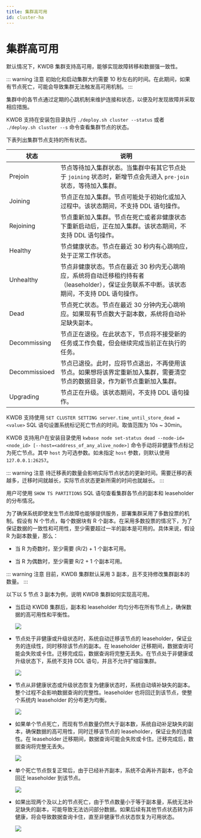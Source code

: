 ```yaml
---
title: 集群高可用
id: cluster-ha
---
```


# 集群高可用

默认情况下，KWDB 集群支持高可用，能够实现故障转移和数据强一致性。

::: warning 注意
初始化和启动集群大约需要 10 秒左右的时间。在此期间，如果有节点死亡，可能会导致集群无法触发高可用机制。
:::

集群中的各节点通过定期的心跳机制来维护连接和状态，以便及时发现故障并采取相应措施。

KWDB 支持在安装包目录执行 `./deploy.sh cluster --status` 或者 `./deploy.sh cluster --s` 命令查看集群节点的状态。

下表列出集群节点支持的所有状态。

|     状态      |                                                         说明                                                          |
|---------------|-----------------------------------------------------------------------------------------------------------------------|
| Prejoin       | 节点等待加入集群状态。当集群中有其它节点处于 `joining` 状态时，新增节点会先进入 `pre-join` 状态，等待加入集群。                               |
| Joining       | 节点正在加入集群。节点可能处于初始化或加入过程中。该状态期间，不支持 DDL 语句操作。                                 |
| Rejoining     | 节点重新加入集群。节点在死亡或者非健康状态下重新启动后，正在加入集群。该状态期间，不支持 DDL 语句操作。                       |
| Healthy       | 节点健康状态。节点在最近 30 秒内有心跳响应，处于正常工作状态。                                                              |
| Unhealthy     | 节点非健康状态。节点在最近 30 秒内无心跳响应，系统将自动迁移租约持有者（leaseholder），保证业务联系不中断。该状态期间，不支持 DDL 语句操作。 |
| Dead          | 节点死亡状态。节点在最近 30 分钟内无心跳响应。如果现有节点数大于副本数，系统将自动补足缺失副本。                            |
| Decommissing | 节点正在退役。在此状态下，节点将不接受新的任务或工作负载，但会继续完成当前正在执行的任务。                            |
| Decommissioed | 节点已退役。此时，应将节点退出，不再使用该节点。如果想将该界定重新加入集群，需要清空节点的数据目录，作为新节点重新加入集群。                    |
| Upgrading     | 节点正在升级。该状态期间，不支持 DDL 语句操作。                                                                           |

KWDB 支持使用 `SET CLUSTER SETTING server.time_until_store_dead = <value>` SQL 语句设置系统标记死亡节点的时间。取值范围为 10s ~ 30min。

KWDB 支持用户在安装目录使用 `kwbase node set-status dead --node-id=<node_id> [--host=<address_of_any_alive_node>]` 命令手动将非健康节点标记为死亡节点。其中 `host` 为可选参数。如未指定 `host` 参数，则默认使用 `127.0.0.1:26257`。

::: warning 注意
待迁移表的数量会影响实际节点状态的更新时间。需要迁移的表越多，迁移时间就越长，实际节点状态更新所需的时间也就越长。
:::

用户可使用 `SHOW TS PARTITIONS` SQL 语句查看集群各节点的副本和 leaseholder 的分布情况。

为了确保系统即使发生节点故障也能够提供服务，部署集群采用了多数投票的机制。假设有 N 个节点，每个数据块有 R 个副本。在采用多数投票的情况下，为了保证数据的一致性和可用性，至少需要超过一半的副本是可用的。具体来说，假设 R 为副本数量，那么：

- 当 R 为奇数时，至少需要 (R/2) + 1 个副本可用。

- 当 R 为偶数时，至少需要 R/2 + 1 个副本可用。

::: warning 注意
目前，KWDB 集群默认采用 3 副本，且不支持修改集群副本的数量。
:::

以下以 5 节点 3 副本为例，说明 KWDB 集群如何实现高可用。

- 当启动 KWDB 集群后，副本和 leaseholder 均匀分布在所有节点上，确保数据的高可用性和平衡性。

    ![](../static/db-operation/MvVLbJDm1ov4PExRWUpclIUSnWc.png)

- 节点处于非健康或升级状态时，系统自动迁移该节点的 leaseholder，保证业务的连续性，同时移除该节点的副本。在 leaseholder 迁移期间，数据查询可能会失败或卡住。迁移完成后，数据查询将完整无丢失。在节点处于非健康或升级状态下，系统不支持 DDL 语句，并且不允许扩缩容集群。

    ![](../static/db-operation/AQSObEF58ovpltxkqP9cMP6mnAe.png)

- 节点从非健康状态或升级状态恢复为健康状态时，系统自动填补缺失的副本。整个过程不会影响数据查询的完整性。leaseholder 也将回迁到该节点，使整个系统内 leaseholder 的分布更为均衡。

    ![](../static/db-operation/Lr9BbkDEmoml8txTtLmcgYKcnEb.png)

- 如果单个节点死亡，而现有节点数量仍然大于副本数，系统自动补足缺失的副本，确保数据的高可用性，同时迁移该节点的 leaseholder，保证业务的连续性。在 leaseholder 迁移期间，数据查询可能会失败或卡住。迁移完成后，数据查询将完整无丢失。

    ![](../static/db-operation/GzdmbeCRQog82fxJZ8RcDmv6ntb.png)

- 单个死亡节点恢复正常后，由于已经补齐副本，系统不会再补齐副本，也不会回迁 leaseholder 到该节点。

    ![](../static/db-operation/WGyfbxGZHoo0aIxcZw6cMO1inBd.png)

- 如果出现两个及以上的节点死亡，由于节点数量小于等于副本量，系统无法补足缺失的副本，可能导致无法访问部分数据。如果后续有其他节点状态转为非健康，将会导致数据查询卡住，直至非健康节点状态恢复为可用状态。

    ![](../static/db-operation/JsnIbiDRboKiH5xBnFdcplYAnQb.png)
